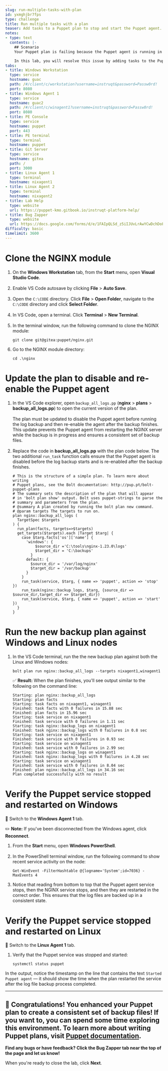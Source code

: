 ```yaml
---
slug: run-multiple-tasks-with-plan
id: yxmghjbr7fps
type: challenge
title: Run multiple tasks with a plan
teaser: Add tasks to a Puppet plan to stop and start the Puppet agent.
notes:
- type: text
  contents: |-
    ## Scenario
    Your Puppet plan is failing because the Puppet agent is running in the background and starting your service during the backup.

    In this lab, you will resolve this issue by adding tasks to the Puppet plan that will stop the Puppet agents during backups, and restart them after the backups complete.
tabs:
- title: Windows Workstation
  type: service
  hostname: guac
  path: /#/client/c/workstation?username=instruqt&password=Passw0rd!
  port: 8080
- title: Windows Agent 1
  type: service
  hostname: guac2
  path: /#/client/c/winagent1?username=instruqt&password=Passw0rd!
  port: 8080
- title: PE Console
  type: service
  hostname: puppet
  port: 443
- title: PE terminal
  type: terminal
  hostname: puppet
- title: Git Server
  type: service
  hostname: gitea
  path: /
  port: 3000
- title: Linux Agent 1
  type: terminal
  hostname: nixagent1
- title: Linux Agent 2
  type: terminal
  hostname: nixagent2
- title: Lab Help
  type: website
  url: https://puppet-kmo.gitbook.io/instruqt-platform-help/
- title: Bug Zapper
  type: website
  url: https://docs.google.com/forms/d/e/1FAIpQLSd_z5iIJUvLrAwYCwDchDoF3ncy5TsCCDSiA_7SWFOPrFbKog/viewform?embedded=true
difficulty: basic
timelimit: 3600
---
```

Clone the NGINX module
========

1. On the **Windows Workstation** tab, from the **Start** menu, open **Visual Studio Code**.<br><br>
1. Enable VS Code autosave by clicking **File** > **Auto Save**.<br><br>
1. Open the `C:\CODE` directory. Click **File** > **Open Folder**, navigate to the `C:\CODE` directory and click **Select Folder**.<br><br>
1. In VS Code, open a terminal. Click **Terminal** > **New Terminal**.<br><br>
1. In the terminal window, run the following command to clone the NGINX module:
    ```
    git clone git@gitea:puppet/nginx.git
    ```
1. Go to the NGINX module directory:
    ```
    cd .\nginx
    ```

Update the plan to disable and re-enable the Puppet agent
========

1. In the VS Code explorer, open `backup_all_logs.pp` (**nginx** > **plans** > **backup_all_logs.pp**) to open the current version of the plan.<br><br>The plan must be updated to disable the Puppet agent before running the log backup and then re-enable the agent after the backup finishes. This update prevents the Puppet agent from restarting the NGINX server while the backup is in progress and ensures a consistent set of backup files.<br><br>
1. Replace the code in **backup_all_logs.pp** with the plan code below. The two additional `run_task` function calls ensure that the Puppet agent is disabled before the log backup starts and is re-enabled after the backup finishes.
    ```
    # This is the structure of a simple plan. To learn more about writing
    # Puppet plans, see the Bolt documentation: http://pup.pt/bolt-puppet-plans
    # The summary sets the description of the plan that will appear
    # in 'bolt plan show' output. Bolt uses puppet-strings to parse the
    # summary and parameters from the plan.
    # @summary A plan created by running the bolt plan new command.
    # @param targets The targets to run on.
    plan nginx::backup_all_logs (
      TargetSpec $targets
    ) {
      run_plan(facts, targets=>$targets)
      get_targets($targets).each |Target $targ| {
        case $targ.facts['os']['name'] {
          'windows': {
              $source_dir ='C:\tools\nginx-1.23.0\logs'
              $target_dir = 'C:\backups'
            }
          default: {
            $source_dir = '/var/log/nginx'
            $target_dir = '/var/backup'
          }
        }
        run_task(service, $targ, { name => 'puppet', action => 'stop' })
        run_task(nginx::backup_logs, $targ, {source_dir => $source_dir,target_dir => $target_dir})
        run_task(service, $targ, { name => 'puppet', action => 'start' })
      }
    }
    ```

Run the new backup plan against Windows and Linux nodes
========
1. In the VS Code terminal, run the the new backup plan against both the Linux and Windows nodes:
    ```
    bolt plan run nginx::backup_all_logs --targets nixagent1,winagent1
    ```

    ✅ **Result:** When the plan finishes, you'll see output similar to the following on the command line:
    ```
    Starting: plan nginx::backup_all_logs
    Starting: plan facts
    Starting: task facts on nixagent1, winagent1
    Finished: task facts with 0 failures in 15.88 sec
    Finished: plan facts in 15.96 sec
    Starting: task service on nixagent1
    Finished: task service with 0 failures in 1.11 sec
    Starting: task nginx::backup_logs on nixagent1
    Finished: task nginx::backup_logs with 0 failures in 0.8 sec
    Starting: task service on nixagent1
    Finished: task service with 0 failures in 0.93 sec
    Starting: task service on winagent1
    Finished: task service with 0 failures in 2.99 sec
    Starting: task nginx::backup_logs on winagent1
    Finished: task nginx::backup_logs with 0 failures in 4.28 sec
    Starting: task service on winagent1
    Finished: task service with 0 failures in 8.04 sec
    Finished: plan nginx::backup_all_logs in 34.16 sec
    Plan completed successfully with no result
    ```

Verify the Puppet service stopped and restarted on Windows
========
🔀 Switch to the **Windows Agent 1** tab.

✏️ **Note:** If you've been disconnected from the Windows agent, click **Reconnect**.

1. From the **Start** menu, open **Windows PowerShell**.<br><br>
1. In the PowerShell terminal window, run the following command to show recent service activity on the node:
    ```
    Get-WinEvent -FilterHashtable @{logname='System';id=7036} -MaxEvents 4
    ```
1. Notice that reading from bottom to top that the Puppet agent service stops, then the NGINX service stops, and then they are restarted in the correct order. This ensures that the log files are backed up in a consistent state.

Verify the Puppet service stopped and restarted on Linux
========
🔀  Switch to the **Linux Agent 1** tab.

1. Verify that the Puppet service was stopped and started:
    ```
    systemctl status puppet
    ```
In the output, notice the timestamp on the line that contains the text `Started Puppet agent` — it should show the time when the plan restarted the service after the log file backup process completed.

---
🎈 **Congratulations!** You enhanced your Puppet plan to create a consistent set of backup files! If you want to, you can spend some time exploring this environment.
To learn more about writing Puppet plans, visit [Puppet documentation](http://pup.pt/bolt-puppet-plans).
---
**Find any bugs or have feedback? Click the **Bug Zapper** tab near the top of the page and let us know!**

When you're ready to close the lab, click **Next**.